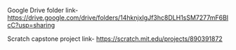 Google Drive folder link- https://drive.google.com/drive/folders/14hknjxIgJf3hc8DLH1sSM7277mF6BIcC?usp=sharing

Scratch capstone project link- https://scratch.mit.edu/projects/890391872
